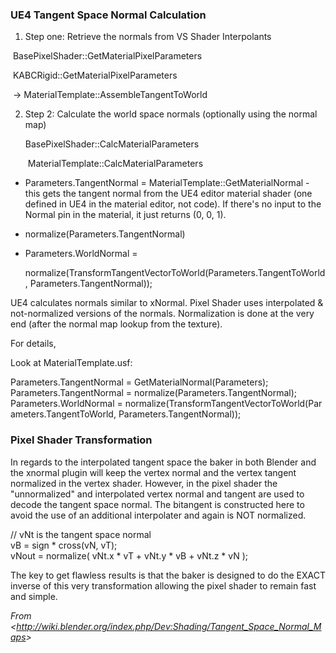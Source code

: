 ### UE4 Tangent Space Normal Calculation

1.  Step one: Retrieve the normals from VS Shader Interpolants

​ BasePixelShader::GetMaterialPixelParameters

​ KABCRigid::GetMaterialPixelParameters

​ -&gt; MaterialTemplate::AssembleTangentToWorld

2. Step 2: Calculate the world space normals (optionally using the normal map)

   BasePixelShader::CalcMaterialParameters

   ​ MaterialTemplate::CalcMaterialParameters

- Parameters.TangentNormal = MaterialTemplate::GetMaterialNormal - this gets the tangent normal from the UE4 editor material shader (one defined in UE4 in the material editor, not code). If there's no input to the Normal pin in the material, it just returns (0, 0, 1).

- normalize(Parameters.TangentNormal)

- Parameters.WorldNormal =

  normalize(TransformTangentVectorToWorld(Parameters.TangentToWorld, Parameters.TangentNormal));

UE4 calculates normals similar to xNormal. Pixel Shader uses interpolated & not-normalized versions of the normals. Normalization is done at the very end (after the normal map lookup from the texture).

For details,

Look at MaterialTemplate.usf:

Parameters.TangentNormal = GetMaterialNormal(Parameters);  
Parameters.TangentNormal = normalize(Parameters.TangentNormal);  
Parameters.WorldNormal = normalize(TransformTangentVectorToWorld(Parameters.TangentToWorld, Parameters.TangentNormal));

### **Pixel Shader Transformation**

In regards to the interpolated tangent space the baker in both Blender and the xnormal plugin will keep the vertex normal and the vertex tangent normalized in the vertex shader. However, in the pixel shader the "unnormalized" and interpolated vertex normal and tangent are used to decode the tangent space normal. The bitangent is constructed here to avoid the use of an additional interpolater and again is NOT normalized.

// vNt is the tangent space normal  
vB = sign \* cross(vN, vT);  
vNout = normalize( vNt.x \* vT + vNt.y \* vB + vNt.z \* vN );

The key to get flawless results is that the baker is designed to do the EXACT inverse of this very transformation allowing the pixel shader to remain fast and simple.

_From &lt;<http://wiki.blender.org/index.php/Dev:Shading/Tangent_Space_Normal_Maps>&gt;_
